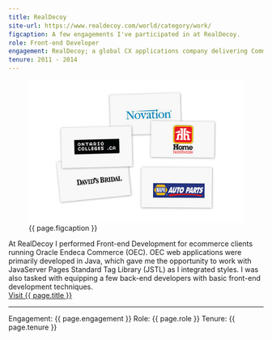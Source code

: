 ```yaml
---
title: RealDecoy
site-url: https://www.realdecoy.com/world/category/work/
figcaption: A few engagements I've participated in at RealDecoy.
role: Front-end Developer
engagement: RealDecoy; a global CX applications company delivering Commerce & Data Insight solutions. They are headquartered in Ottawa, CA.
tenure: 2011 - 2014
---
```



<figure>
	<img src="/assets/img/work/realdecoy/img1.jpg" alt="{{ page.figcaption }}" />
	<figcaption>{{ page.figcaption }}</figcaption>
</figure>
At RealDecoy I performed Front-end Development for ecommerce clients running Oracle Endeca Commerce (OEC). 
OEC web applications were primarily developed in Java, which gave me the opportunity to work with JavaServer Pages Standard Tag Library (JSTL) as I integrated styles. 
I was also tasked with equipping a few back-end developers with basic front-end development techniques. 
<br>
<a href="{{ page.site-url }}" title="Visit {{ page.title }}" target="_blank">Visit {{ page.title }}</a>
<hr/>
Engagement: {{ page.engagement }}  
Role: {{ page.role }}  
Tenure: {{ page.tenure }}